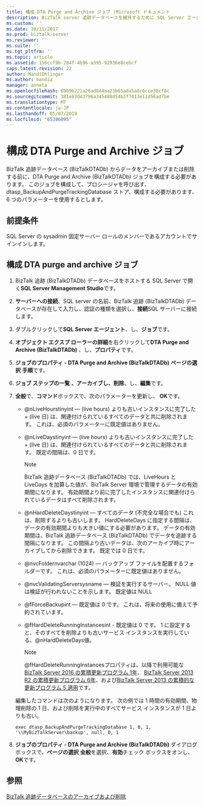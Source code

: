 ```yaml
---
title: 構成 DTA Purge and Archive ジョブ |Microsoft ドキュメント
description: BizTalk server 追跡データベースを維持するために SQL Server エージェントで、DTA Purge and Archive ジョブのパラメーターを設定します。
ms.custom: ''
ms.date: 10/11/2017
ms.prod: biztalk-server
ms.reviewer: ''
ms.suite: ''
ms.tgt_pltfrm: ''
ms.topic: article
ms.assetid: 156ccf9b-284f-4b96-a395-92936e8cebcf
caps.latest.revision: 22
author: MandiOhlinger
ms.author: mandia
manager: anneta
ms.openlocfilehash: 69b9b221a26ad844aa23b65ada5a8c6cce38cf8c
ms.sourcegitcommit: 381e83d43796a345488d54b3f7413e11d56ad7be
ms.translationtype: MT
ms.contentlocale: ja-JP
ms.lasthandoff: 05/07/2019
ms.locfileid: "65386095"
---
```

# <a name="configure-the-dta-purge-and-archive-job"></a>構成 DTA Purge and Archive ジョブ
BizTalk 追跡データベース (BizTalkDTADb) からデータをアーカイブまたは削除する前に、DTA Purge and Archive (BizTalkDTADb) ジョブを構成する必要があります。 このジョブを構成して、プロシージャを呼び出す、dtasp_BackupAndPurgeTrackingDatabase ストア、構成する必要があります、6 つのパラメーターを使用するとします。  
  
## <a name="prerequisites"></a>前提条件  
 SQL Server の sysadmin 固定サーバー ロールのメンバーであるアカウントでサインインします。  
  
## <a name="configure-the-dta-purge-and-archive-job"></a>構成 DTA purge and archive ジョブ  
  
1.  BizTalk 追跡 (BizTalkDTADb) データベースをホストする SQL Server で開く**SQL Server Management Studio**です。  
  
2.  **サーバーへの接続**、SQL server の名前、BizTalk 追跡 (BizTalkDTADb) データベースが存在して入力し、認証の種類を選択し、**接続**SQL サーバーに接続します。  
  
3. ダブルクリックして**SQL Server エージェント**、し、**ジョブ**です。  
  
4.  **オブジェクト エクスプ ローラーの詳細**を右クリックして**DTA Purge and Archive (BizTalkDTADb)** 、し、**プロパティ**です。  
  
5.  **ジョブのプロパティ - DTA Purge and Archive (BizTalkDTADb)** **ページの選択** **手順**です。  
  
6.  **ジョブ ステップの一覧** **、アーカイブし、削除**、し、**編集**です。  
  
7.  **全般**で、**コマンド**ボックスで、次のパラメーターを更新し、 **OK**です。  
  
    -   @nLiveHourstinyint — (live hours) よりも古いインスタンスに完了した + (live 日) は、関連付けられているすべてのデータと共に削除されます。 これは、必須のパラメーターに既定値はありません。  
  
    -   @nLiveDaystinyint — (live hours) よりも古いインスタンスに完了した + (live 日) は、関連付けられているすべてのデータと共に削除されます。 既定の間隔は、0 日です。  
  
        > [!NOTE]
        >  BizTalk 追跡データベース (BizTalkDTADb) では、LiveHours と LiveDays を加算した値が、BizTalk Server 環境で管理するデータの有効期間になります。 有効期間より前に完了したインスタンスに関連付けられているデータはすべて削除されます。  
  
    -   @nHardDeleteDaystinyint — すべてのデータ (不完全な場合でも) これは、削除するよりも古いします。 HardDeleteDays に指定する間隔は、データの有効期間よりも大きい値にする必要があります。 データの有効期間は、BizTalk 追跡データベース (BizTalkDTADb) でデータを追跡する間隔になります。 この間隔より古いデータは、次のアーカイブ時にアーカイブしてから削除できます。 既定では 0 日です。  
  
    -   @nvcFoldernvarchar (1024) — バックアップ ファイルを配置するフォルダーです。 これは、必須のパラメーターに既定値はありません。  
  
    -   @nvcValidatingServersysname — 検証を実行するサーバー。 NULL 値は検証が行われないことを示します。 既定値は NULL  
  
    -   @fForceBackupint — 既定値は 0 です。 これは、将来の使用に備えて予約されています。  
  
    -   @fHardDeleteRunningInstancesint - 既定値は 0 です。 1 に設定すると、そのすべてを削除よりも古いサービス インスタンスを実行している、@nHardDeleteDays値。 
    
        > [!NOTE]
        > @fHardDeleteRunningInstancesプロパティは、以降で利用可能な[BizTalk Server 2016 の累積更新プログラム 1年](https://support.microsoft.com/help/3208238/cumulative-update-1-for-microsoft-biztalk-server-2016)、 [BizTalk Server 2013 R2 の累積更新プログラム 6年](https://support.microsoft.com/en-us/help/4020020/cumulative-update-package-6-for-biztalk-server-2013-r2)、および[BizTalk Server 2013 の累積的な更新プログラム 5 適用](https://support.microsoft.com/help/3194301/cumulative-update-5-for-biztalk-server-2013)です。  
  
    編集したコマンドは次のようになります。 次の例では 1 時間の有効期間、物理削除の 1 日、および削除を実行中のすべてサービス インスタンスが 1 日よりも古い。  
  
    ```  
    exec dtasp_BackupAndPurgeTrackingDatabase 1, 0, 1, '\\MyBizTalkServer\backup', null, 0, 1  
    ```  
  
8.  **ジョブのプロパティ - DTA Purge and Archive (BizTalkDTADb)** ダイアログ ボックスで、**ページの選択** **全般**を選択、**有効**チェック ボックスをオンし、 **OK**です。  
  
## <a name="see-also"></a>参照  
 [BizTalk 追跡データベースのアーカイブおよび削除](../core/archiving-and-purging-the-biztalk-tracking-database.md)
